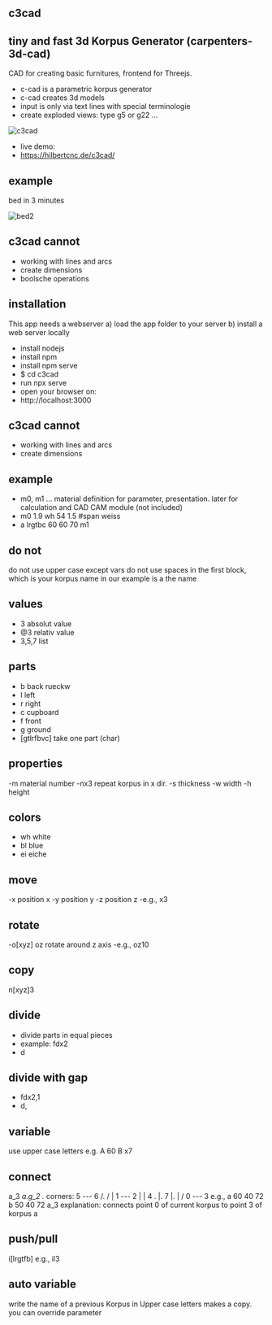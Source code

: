 c3cad 
---
tiny and fast 3d Korpus Generator
(carpenters-3d-cad)
---
CAD for creating basic furnitures, frontend for Threejs.
- c-cad is a parametric korpus generator
- c-cad creates 3d models
- input is only via text lines with special terminologie
- create exploded views: type g5 or g22 ...
  
![c3cad](https://github.com/user-attachments/assets/6a856ed7-b90a-450c-b73b-4df4abef2fc2)


- live demo:
- https://hilbertcnc.de/c3cad/
  
example
---
bed in 3 minutes


![bed2](https://github.com/user-attachments/assets/aae96dc2-cc7a-40da-8b8f-0030ed23c75f)

c3cad cannot
-------------
- working with lines and arcs
- create dimensions
- boolsche operations

installation
---
This app needs a webserver
a) load the app folder to your server
b) install a web server locally
- install nodejs
- install npm
- install npm serve
- $ cd c3cad
- run npx serve
- open your browser on: 
- http://localhost:3000


c3cad cannot
-------------
- working with lines and arcs
- create dimensions

example
---
- m0, m1 ... material definition for parameter, presentation.
 later for calculation and CAD CAM module (not included)
- m0 1.9 wh 54 1.5 #span weiss
- a lrgtbc  60 60 70 m1

do not
---
do not use upper case except vars
do not use spaces in the first block, which is your korpus name
in our example is a the name


values
---
- 3 absolut value
- @3 relativ value
- 3,5,7 list

parts
---
- b back rueckw
- l left
- r right
- c cupboard
- f front
- g ground
- [gtlrfbvc] take one part (char)

properties
---
-m material number
-nx3 repeat korpus in x dir.
-s thickness
-w width
-h height 

colors
---
- wh white
- bl blue
- ei eiche
  
move
---
-x position x
-y position y
-z position z
-e.g., x3

rotate
---
-o[xyz] oz rotate around z axis
-e.g., oz10

copy
---
n[xyz]3

divide
---
- divide parts in equal pieces
- example: fdx2
- <part>d<direction><number>

divide with gap
---
- fdx2,1
- <part>d<direction><number>,<gap>


variable
---
use upper case letters
e.g.
A 60
B x7

connect
---
a_3
<name>_<corner>
a.g_2
<name>.<part>_<corner>
corners:
      5 --- 6
    /.    / |
  1 --- 2  |
  | 4 . |. 7
  |.    | /
  0 --- 3 
e.g.,
a 60 40 72
b 50 40 72 a_3
explanation: connects point 0
of current korpus to point 3 of
korpus a

push/pull
---
<part>i[lrgtfb]<value>
e.g., il3



auto variable
---
write the name of a previous Korpus
in Upper case letters makes a copy.
you can override parameter
